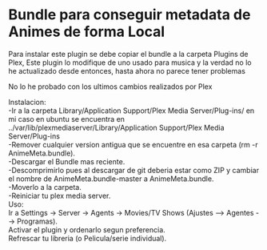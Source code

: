 # Bundle para conseguir metadata de Animes de forma Local
Para instalar este plugin se debe copiar el bundle a la carpeta
Plugins de Plex,
Este plugin lo modifique de uno usado para musica y la verdad no lo he actualizado desde entonces, hasta ahora no parece tener problemas

No lo he probado con los ultimos cambios realizados por Plex

Instalacion:<br/>
-Ir a la carpeta Library/Application Support/Plex Media Server/Plug-ins/ en mi caso en ubuntu se encuentra en ../var/lib/plexmediaserver/Library/Application Support/Plex Media Server/Plug-ins<br/>
-Remover cualquier version antigua que se encuentre en esa carpeta (rm -r AnimeMeta.bundle).<br/>
-Descargar el Bundle mas reciente.<br/>
-Descomprimirlo pues al descargar de git deberia estar como ZIP y cambiar el nombre de AnimeMeta.bundle-master a AnimeMeta.bundle.<br/> 
-Moverlo a la carpeta.<br/>
-Reiniciar tu plex media server.<br/>
Uso:<br/>
Ir a Settings -> Server -> Agents -> Movies/TV Shows (Ajustes --> Agentes --> Programas).<br/> 
Activar el plugin y ordenarlo segun preferencia.<br/> 
Refrescar tu libreria (o Pelicula/serie individual).<br/> 
